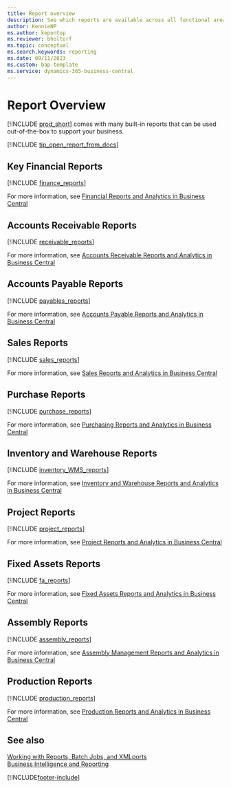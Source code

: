 ```yaml
---
title: Report overview
description: See which reports are available across all functional areas of the standard version of Business Central so that you can keep track of your business.
author: KennieNP
ms.author: kepontop
ms.reviewer: bholtorf
ms.topic: conceptual
ms.search.keywords: reporting
ms.date: 09/11/2023
ms.custom: bap-template
ms.service: dynamics-365-business-central
---
```

# Report Overview

[!INCLUDE [prod_short](includes/prod_short.md)] comes with many built-in reports that can be used out-of-the-box to support your business.  

[!INCLUDE [tip_open_report_from_docs](includes/tip-open-report-from-docs.md)]

## Key Financial Reports

[!INCLUDE [finance_reports](includes/finance-reports-include.md)]

For more information, see [Financial Reports and Analytics in Business Central](finance-reports.md)

## Accounts Receivable Reports

[!INCLUDE [receivable_reports](includes/receivable-reports-include.md)]

For more information, see [Accounts Receivable Reports and Analytics in Business Central](receivables-reports.md)

## Accounts Payable Reports

[!INCLUDE [payables_reports](includes/payables-reports-include.md)]

For more information, see [Accounts Payable Reports and Analytics in Business Central](payables-reports.md)

## Sales Reports

[!INCLUDE [sales_reports](includes/sales-reports-include.md)]

For more information, see [Sales Reports and Analytics in Business Central](sales-reports.md)

## Purchase Reports

[!INCLUDE [purchase_reports](includes/purchase-reports-include.md)]

For more information, see [Purchasing Reports and Analytics in Business Central](purchase-reports.md)

## Inventory and Warehouse Reports

[!INCLUDE [inventory_WMS_reports](includes/inventory-WMS-reports-include.md)]

For more information, see [Inventory and Warehouse Reports and Analytics in Business Central](inventory-wms-reports.md)

## Project Reports

[!INCLUDE [project_reports](includes/project-reports-include.md)]

For more information, see [Project Reports and Analytics in Business Central](project-reports.md)

## Fixed Assets Reports

[!INCLUDE [fa_reports](includes/fa-reports-include.md)]

For more information, see [Fixed Assets Reports and Analytics in Business Central](fa-reports.md)

## Assembly Reports

[!INCLUDE [assembly_reports](includes/assembly-reports-include.md)]

For more information, see [Assembly Management Reports and Analytics in Business Central](assembly-reports.md)

## Production Reports

[!INCLUDE [production_reports](includes/production-reports-include.md)]

For more information, see [Production Reports and Analytics in Business Central](production-reports.md)

## See also

[Working with Reports, Batch Jobs, and XMLports](ui-work-report.md)  
[Business Intelligence and Reporting](reports-bi-reporting.md)  

[!INCLUDE[footer-include](includes/footer-banner.md)]
